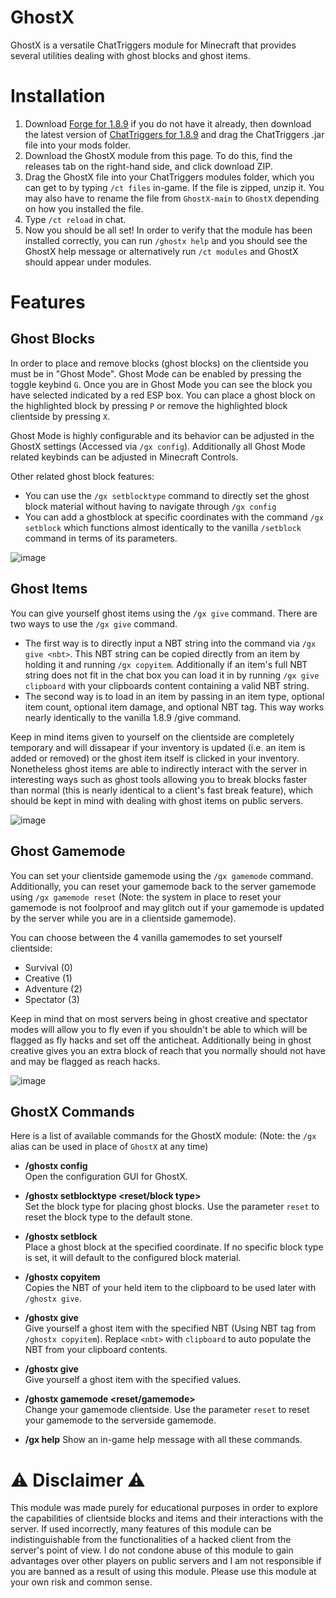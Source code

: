 # GhostX
GhostX is a versatile ChatTriggers module for Minecraft that provides several utilities dealing with ghost blocks and ghost items.

# Installation
1. Download [Forge for 1.8.9](https://files.minecraftforge.net/net/minecraftforge/forge/index_1.8.9.html) if you do not have it already, then download the latest version of [ChatTriggers for 1.8.9](https://www.chattriggers.com/) and drag the ChatTriggers .jar file into your mods folder.
2. Download the GhostX module from this page. To do this, find the releases tab on the right-hand side, and click download ZIP.
3. Drag the GhostX file into your ChatTriggers modules folder, which you can get to by typing `/ct files` in-game. If the file is zipped, unzip it. You may also have to rename the file from `GhostX-main` to `GhostX` depending on how you installed the file.
4. Type `/ct reload` in chat.
5. Now you should be all set! In order to verify that the module has been installed correctly, you can run `/ghostx help` and you should see the GhostX help message or alternatively run `/ct modules` and GhostX should appear under modules.

# Features
## Ghost Blocks
In order to place and remove blocks (ghost blocks) on the clientside you must be in "Ghost Mode". Ghost Mode can be enabled by pressing the toggle keybind `G`. Once you are in Ghost Mode you can see the block you have selected indicated by a red ESP box. You can place a ghost block on the highlighted block by pressing `P` or remove the highlighted block clientside by pressing `X`.

Ghost Mode is highly configurable and its behavior can be adjusted in the GhostX settings (Accessed via `/gx config`). Additionally all Ghost Mode related keybinds can be adjusted in Minecraft Controls.

Other related ghost block features:
- You can use the `/gx setblocktype` command to directly set the ghost block material without having to navigate through `/gx config`
- You can add a ghostblock at specific coordinates with the command `/gx setblock` which functions almost identically to the vanilla `/setblock` command in terms of its parameters.

![image](https://github.com/Arisings/GhostX/assets/96034376/084a48f8-9345-4cc1-a725-01b314d4f460)

## Ghost Items
You can give yourself ghost items using the `/gx give` command. There are two ways to use the `/gx give` command.
- The first way is to directly input a NBT string into the command via `/gx give <nbt>`. This NBT string can be copied directly from an item by holding it and running `/gx copyitem`. Additionally if an item's full NBT string does not fit in the chat box you can load it in by running `/gx give clipboard` with your clipboards content containing a valid NBT string.
- The second way is to load in an item by passing in an item type, optional item count, optional item damage, and optional NBT tag. This way works nearly identically to the vanilla 1.8.9 /give command.

Keep in mind items given to yourself on the clientside are completely temporary and will dissapear if your inventory is updated (i.e. an item is added or removed) or the ghost item itself is clicked in your inventory. Nonetheless ghost items are able to indirectly interact with the server in interesting ways such as ghost tools allowing you to break blocks faster than normal (this is nearly identical to a client's fast break feature), which should be kept in mind with dealing with ghost items on public servers. 

![image](https://github.com/Arisings/GhostX/assets/96034376/19f1001f-4602-4414-aaf4-a7961b3453d0)

## Ghost Gamemode
You can set your clientside gamemode using the `/gx gamemode` command. Additionally, you can reset your gamemode back to the server gamemode using `/gx gamemode reset` (Note: the system in place to reset your gamemode is not foolproof and may glitch out if your gamemode is updated by the server while you are in a clientside gamemode).

You can choose between the 4 vanilla gamemodes to set yourself clientside:
- Survival (0)
- Creative (1)
- Adventure (2)
- Spectator (3)

Keep in mind that on most servers being in ghost creative and spectator modes will allow you to fly even if you shouldn't be able to which will be flagged as fly hacks and set off the anticheat. Additionally being in ghost creative gives you an extra block of reach that you normally should not have and may be flagged as reach hacks.

![image](https://github.com/Arisings/GhostX/assets/96034376/d3448962-2de6-466d-b032-0035dc5b5ca2)

## GhostX Commands
Here is a list of available commands for the GhostX module:
(Note: the `/gx` alias can be used in place of `GhostX` at any time)

- **/ghostx config**  
  Open the configuration GUI for GhostX.

- **/ghostx setblocktype <reset/block type>**  
  Set the block type for placing ghost blocks. Use the parameter `reset` to reset the block type to the default stone.

- **/ghostx setblock <x> <y> <z> <block type>**  
  Place a ghost block at the specified coordinate. If no specific block type is set, it will default to the configured block material.

- **/ghostx copyitem**  
  Copies the NBT of your held item to the clipboard to be used later with `/ghostx give`.

- **/ghostx give <nbt>**  
  Give yourself a ghost item with the specified NBT (Using NBT tag from `/ghostx copyitem`). Replace `<nbt>` with `clipboard` to auto populate the NBT from your clipboard  contents.

- **/ghostx give <item type> <count> <damage> <tag>**  
  Give yourself a ghost item with the specified values.

- **/ghostx gamemode <reset/gamemode>**  
  Change your gamemode clientside. Use the parameter `reset` to reset your gamemode to the serverside gamemode.

- **/gx help**
  Show an in-game help message with all these commands.
  
# ⚠️ Disclaimer ⚠️
This module was made purely for educational purposes in order to explore the capabilities of clientside blocks and items and their interactions with the server. If used incorrectly, many features of this module can be indistinguishable from the functionalities of a hacked client from the server's point of view. I do not condone abuse of this module to gain advantages over other players on public servers and I am not responsible if you are banned as a result of using this module. Please use this module at your own risk and common sense.
